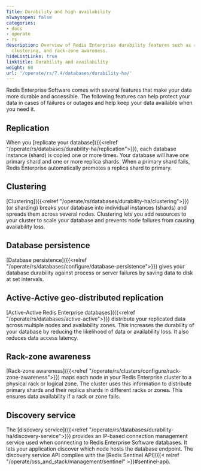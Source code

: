 ```yaml
---
Title: Durability and high availability
alwaysopen: false
categories:
- docs
- operate
- rs
description: Overview of Redis Enterprise durability features such as replication,
  clustering, and rack-zone awareness.
hideListLinks: true
linktitle: Durability and availability
weight: 60
url: '/operate/rs/7.4/databases/durability-ha/'
---
```

Redis Enterprise Software comes with several features that make your data more durable and accessible. The following features can help protect your data in cases of failures or outages and help keep your data available when you need it.

## Replication

When you [replicate your database]({{<relref "/operate/rs/databases/durability-ha/replication">}}), each database instance (shard) is copied one or more times. Your database will have one primary shard and one or more replica shards. When a primary shard fails, Redis Enterprise automatically promotes a replica shard to primary. 

## Clustering

[Clustering]({{<relref "/operate/rs/databases/durability-ha/clustering">}}) (or sharding) breaks your database into individual instances (shards) and spreads them across several nodes. Clustering lets you add resources to your cluster to scale your database and prevents node failures from causing availability loss.

## Database persistence

[Database persistence]({{<relref "/operate/rs/databases/configure/database-persistence">}}) gives your database durability against process or server failures by saving data to disk at set intervals.

## Active-Active geo-distributed replication

[Active-Active Redis Enterprise databases]({{<relref "/operate/rs/databases/active-active">}}) distribute your replicated data across multiple nodes and availability zones. This increases the durability of your database by reducing the likelihood of data or availability loss. It also reduces data access latency.

## Rack-zone awareness

[Rack-zone awareness]({{<relref "/operate/rs/clusters/configure/rack-zone-awareness">}}) maps each node in your Redis Enterprise cluster to a physical rack or logical zone. The cluster uses this information to distribute primary shards and their replica shards in different racks or zones. This ensures data availability if a rack or zone fails.

## Discovery service

The [discovery service]({{<relref "/operate/rs/databases/durability-ha/discovery-service">}}) provides an IP-based connection management service used when connecting to Redis Enterprise Software databases. It lets your application discover which node hosts the database endpoint. The discovery service API complies with the [Redis Sentinel API]({{< relref "/operate/oss_and_stack/management/sentinel" >}}#sentinel-api).
